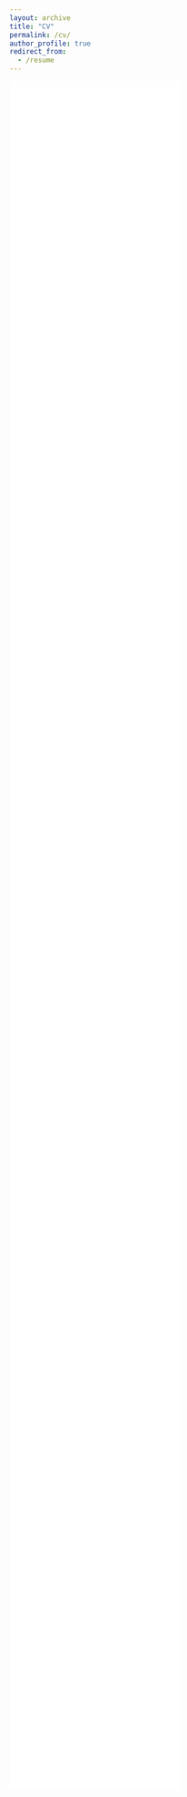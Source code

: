 ```yaml
---
layout: archive
title: "CV"
permalink: /cv/
author_profile: true
redirect_from:
  - /resume
---
```



<embed src="../files/AkshitaJha_CV.pdf" height=3000px/>
